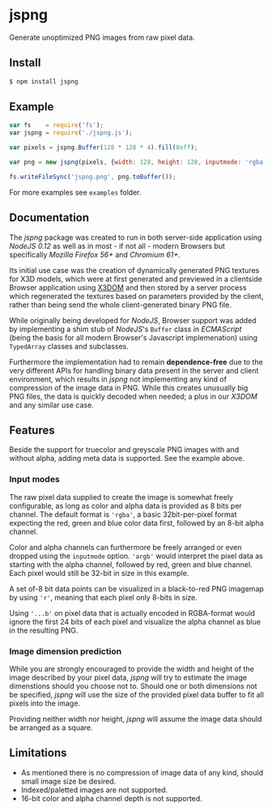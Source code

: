 # jspng
Generate unoptimized PNG images from raw pixel data.

## Install

```bash
$ npm install jspng
```
## Example

```js
var fs    = require('fs');
var jspng = require('./jspng.js');

var pixels = jspng.Buffer(128 * 128 * 4).fill(0xff);

var png = new jspng(pixels, {width: 128, height: 128, inputmode: 'rgba', meta: { 'Software': jspng.VERSION } } );

fs.writeFileSync('jspng.png', png.toBuffer());

```
For more examples see `examples` folder.

## Documentation

The *jspng* package was created to run in both server-side application using *NodeJS 0.12* as well as in most - if not all - modern Browsers but specifically *Mozilla Firefox 56+* and *Chromium 61+*.

Its initial use case was the creation of dynamically generated PNG textures for X3D models, which were at first generated and previewed in a clientside Browser application using [X3DOM](https://www.x3dom.org/) and then stored by a server process which regenerated the textures based on parameters provided by the client, rather than being send the whole client-generated binary PNG file.

While originally being developed for *NodeJS*, Browser support was added by implementing a shim stub of *NodeJS*'s `Buffer` class in *ECMAScript* (being the basis for all modern Browser's Javascript implemenation) using `TypedArray` classes and subclasses.

Furthermore the implementation had to remain **dependence-free** due to the very different APIs for handling binary data present in the server and client environment, which results in *jspng* not implementing any kind of compression of the image data in PNG. While this creates unusually big PNG files, the data is quickly decoded when needed; a plus in our *X3DOM* and any similar use case.

## Features
Beside the support for truecolor and greyscale PNG images with and without alpha, adding meta data is supported. See the example above.

### Input modes

The raw pixel data supplied to create the image is somewhat freely configurable, as long as color and alpha data is provided as 8 bits per channel. The default format is `'rgba'`, a basic 32bit-per-pixel format expecting the red, green and blue color data first, followed by an 8-bit alpha channel.

Color and alpha channels can furthermore be freely arranged or even dropped using the `inputmode` option. `'argb'` would interpret the pixel data as starting with the alpha channel, followed by red, green and blue channel. Each pixel would still be 32-bit in size in this example.

A set of-8 bit data points can be visualized in a black-to-red PNG imagemap by using `'r'`, meaning that each pixel only 8-bits in size.

Using `'...b'` on pixel data that is actually encoded in RGBA-format would ignore the first 24 bits of each pixel and visualize the alpha channel as blue in the resulting PNG.

### Image dimension prediction
While you are strongly encouraged to provide the width and height of the image described by your pixel data, *jspng* will try to estimate the image dimenstions should you choose not to. Should one or both dimensions not be specified, *jspng* will use the size of the provided pixel data buffer to fit all pixels into the image.

Providing neither width nor height, *jspng* will assume the image data should be arranged as a square.

## Limitations
* As mentioned there is no compression of image data of any kind, should small image size be desired.
* Indexed/paletted images are not supported.
* 16-bit color and alpha channel depth is not supported.
